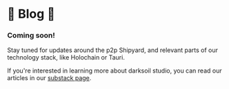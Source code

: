 # 🚧 Blog 🚧

### Coming soon!

Stay tuned for updates around the p2p Shipyard, and relevant parts of our technology stack, like Holochain or Tauri.

If you're interested in learning more about darksoil studio, you can read our articles in our [substack page](https://substack.com/@darksoil).
